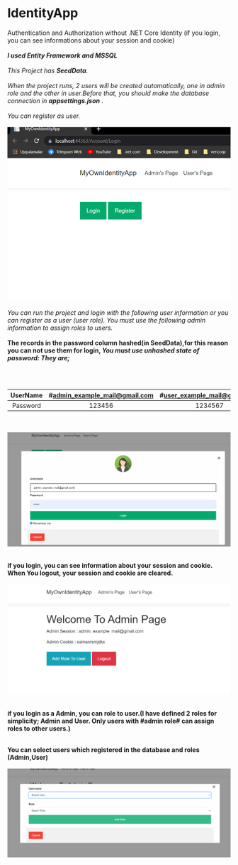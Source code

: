 
# IdentityApp
Authentication and Authorization without .NET Core Identity (if you login, you can see informations about your session  and cookie)
<br/>
<br/>
***I used Entity Framework and MSSQL***
<br/>
<br/>
*This Project has **SeedData**.*
<br/>
<br/>
*When the project runs, 2 users will be created automatically, one in admin role and the other in user.Before that, you should make the database connection in **appsettings.json** .*
<br/>
<br/>
*You can register as user.*
<br/>
<br/>
<img src="ReadMeImages/1.PNG">
<br/>
<br/>
*You can run the project and login with the following user information or you can register as a user (user role). You must use the following admin information to assign roles to users.*
<br/>
<br/>
**The records in the password column hashed(in SeedData),for this reason you can not use them for login, ***You must use unhashed  state of password: They are;*****

<br/>
<br/>


| UserName | #admin_example_mail@gmail.com  | #user_example_mail@gmail.com  |
| :-----: | :-: | :-: |
| Password |123456 | 1234567 |

<br/>
<br/>
<img src="ReadMeImages/2.PNG">
<br/>
<br/>

**if you login, you can see information about your session  and cookie. When You logout, your session and cookie are cleared.**
<br/>
<br/>
<img src="ReadMeImages/3.PNG">
<br/>
<br/>

**if you login as a Admin, you can role to user.(I have defined 2 roles for simplicity; Admin and User. Only users with #admin role# can assign roles to other users.)**
<br/>
<br/>

**You can select users which registered in the database and roles (Admin,User)**
<br/>
<br/>
<img src="ReadMeImages/4.PNG">
